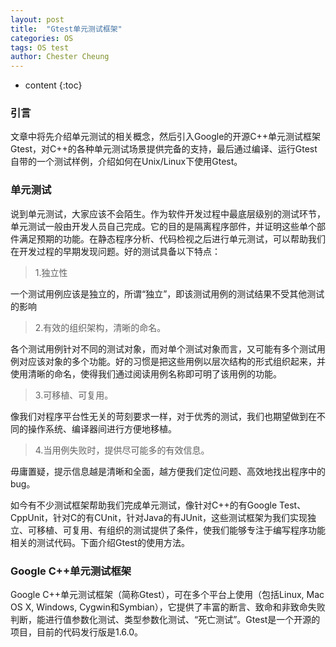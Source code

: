 ```yaml
---
layout: post
title:  "Gtest单元测试框架"
categories: OS
tags: OS test
author: Chester Cheung
---
```


* content
{:toc}

### 引言

文章中将先介绍单元测试的相关概念，然后引入Google的开源C++单元测试框架Gtest，对C++的各种单元测试场景提供完备的支持，最后通过编译、运行Gtest自带的一个测试样例，介绍如何在Unix/Linux下使用Gtest。







### 单元测试

说到单元测试，大家应该不会陌生。作为软件开发过程中最底层级别的测试环节，单元测试一般由开发人员自己完成。它的目的是隔离程序部件，并证明这些单个部件满足预期的功能。在静态程序分析、代码检视之后进行单元测试，可以帮助我们在开发过程的早期发现问题。好的测试具备以下特点：

> 1.独立性

一个测试用例应该是独立的，所谓“独立”，即该测试用例的测试结果不受其他测试的影响

> 2.有效的组织架构，清晰的命名。

各个测试用例针对不同的测试对象，而对单个测试对象而言，又可能有多个测试用例对应该对象的多个功能。好的习惯是把这些用例以层次结构的形式组织起来，并使用清晰的命名，使得我们通过阅读用例名称即可明了该用例的功能。

> 3.可移植、可复用。

像我们对程序平台性无关的苛刻要求一样，对于优秀的测试，我们也期望做到在不同的操作系统、编译器间进行方便地移植。

> 4.当用例失败时，提供尽可能多的有效信息。

毋庸置疑，提示信息越是清晰和全面，越方便我们定位问题、高效地找出程序中的bug。

如今有不少测试框架帮助我们完成单元测试，像针对C++的有Google Test、CppUnit，针对C的有CUnit，针对Java的有JUnit，这些测试框架为我们实现独立、可移植、可复用、有组织的测试提供了条件，使我们能够专注于编写程序功能相关的测试代码。下面介绍Gtest的使用方法。

### Google C++单元测试框架

Google C++单元测试框架（简称Gtest），可在多个平台上使用（包括Linux, Mac OS X, Windows, Cygwin和Symbian），它提供了丰富的断言、致命和非致命失败判断，能进行值参数化测试、类型参数化测试、“死亡测试”。Gtest是一个开源的项目，目前的代码发行版是1.6.0。


